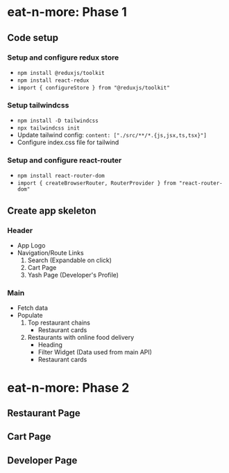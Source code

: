 # eat-n-more: Phase 1

## Code setup

### Setup and configure redux store
* `npm install @reduxjs/toolkit`
* `npm install react-redux`
* `import { configureStore } from "@reduxjs/toolkit"`

### Setup tailwindcss
* `npm install -D tailwindcss`
* `npx tailwindcss init`
* Update tailwind config: `content: ["./src/**/*.{js,jsx,ts,tsx}"]`
* Configure index.css file for tailwind

### Setup and configure react-router
* `npm install react-router-dom`
* `import { createBrowserRouter, RouterProvider } from "react-router-dom"`

## Create app skeleton

### Header
* App Logo
* Navigation/Route Links
    1. Search (Expandable on click)
    2. Cart Page
    3. Yash Page (Developer's Profile)

### Main
* Fetch data
* Populate 
    1. Top restaurant chains
        * Restaurant cards
    2. Restaurants with online food delivery
        * Heading
        * Filter Widget (Data used from main API)
        * Restaurant cards

# eat-n-more: Phase 2

## Restaurant Page
## Cart Page
## Developer Page

